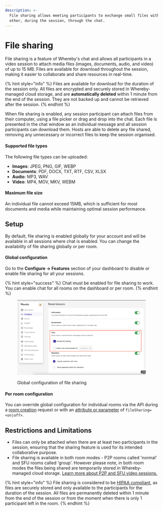 ```yaml
---
description: >-
  File sharing allows meeting participants to exchange small files with each
  other, during the session, through the chat.
---
```


# File sharing

File sharing is a feature of Whereby's chat and allows all participants in a video session to attach media files (images, documents, audio, and video) of up to 15 MB. Files are available for download throughout the session, making it easier to collaborate and share resources in real-time.

{% hint style="info" %}
Files are available for download for the duration of the session only. All files are encrypted and securely stored in Whereby-managed cloud storage, and are **automatically deleted** within 1 minute from the end of the session. They are not backed up and cannot be retrieved after the session.
{% endhint %}

When file sharing is enabled, any session participant can attach files from their computer, using a file picker or drag and drop into the chat. Each file is presented in the chat window as an individual message and all session participants can download them. Hosts are able to delete any file shared, removing any unnecessary or incorrect files to keep the session organised.

#### Supported file types

The following file types can be uploaded:

* **Images**: JPEG, PNG, GIF, WEBP
* **Documents**: PDF, DOCX, TXT, RTF, CSV, XLSX
* **Audio**: MP3, WAV
* **Video**: MP4, MOV, MKV, WEBM

#### Maximum file size

An individual file cannot exceed 15MB, which is sufficient for most documents and media while maintaining optimal session performance.

## Setup

By default, file sharing is enabled globally for your account and will be available in all sessions where chat is enabled. You can change the availability of file sharing globally or per room.

#### Global configuration

Go to the **Configure → Features** section of your dashboard to disable or enable file sharing for all your sessions.&#x20;

{% hint style="success" %}
Chat must be enabled for file sharing to work. You can enable chat for all rooms on the dashboard or per room.
{% endhint %}

<figure><img src="../../.gitbook/assets/file share.png" alt=""><figcaption><p>Global configuration of file sharing </p></figcaption></figure>

#### Per room configuration

You can override global configuration for individual rooms via the API during a [room creation](../../reference/whereby-rest-api-reference/#create-meeting) request or with an [attribute or parameter](using-url-parameters.md) of `fileSharing=<on|off>`.

## Restrictions and Limitations

* Files can only be attached when there are at least two participants in the session, ensuring that the sharing feature is used for its intended collaborative purpose.
* File sharing is available in both room modes - P2P rooms called 'normal' and SFU rooms called 'group'. However please note, in both room modes the files being shared are temporarily stored in Whereby-managed cloud storage. [Learn more about P2P and SFU video sessions.](https://whereby.com/blog/p2p-vs-sfu-video-calls-which-is-best/)

{% hint style="info" %}
File sharing is considered to be [HIPAA compliant](../faq-and-troubleshooting/hipaa-compliant-setup.md), as files are securely stored and only available to the participants for the duration of the session. All files are permanently deleted within 1 minute from the end of the session or from the moment when there is only 1 participant left in the room.&#x20;
{% endhint %}
